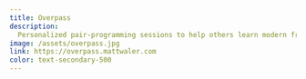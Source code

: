 ```yaml
---
title: Overpass
description:
  Personalized pair-programming sessions to help others learn modern frontend development technologies and tooling.
image: /assets/overpass.jpg
link: https://overpass.mattwaler.com
color: text-secondary-500
---
```


